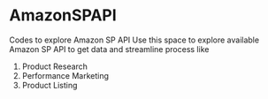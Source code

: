 # AmazonSPAPI
Codes to explore Amazon SP API
Use this space to explore available Amazon SP API to get data and streamline process like
1. Product Research
2. Performance Marketing
3. Product Listing

